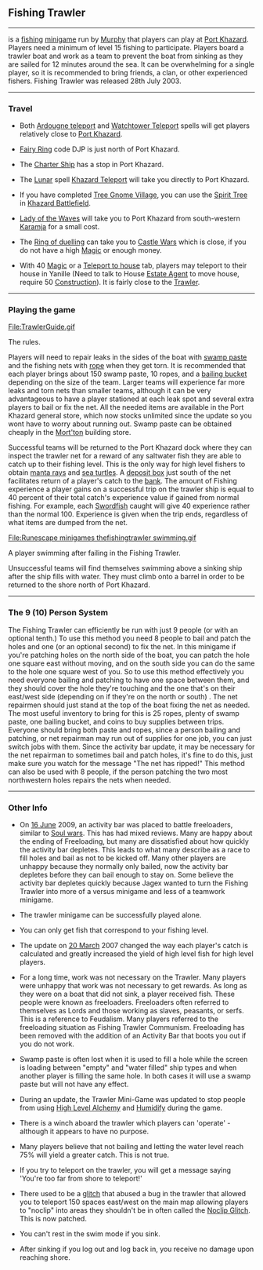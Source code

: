 ## **Fishing Trawler** 

***

is a [fishing](https://runescape.wiki/w/Fishing "Fishing") [minigame](https://runescape.wiki/w/Minigame "Minigame") run by [Murphy](https://runescape.wiki/w/Murphy "Murphy") that players can play at [Port Khazard](https://runescape.wiki/w/Port_Khazard "Port Khazard"). Players need a minimum of level 15 fishing to participate. Players board a trawler boat and work as a team to prevent the boat from sinking as they are sailed for 12 minutes around the sea. It can be overwhelming for a single player, so it is recommended to bring friends, a clan, or other experienced fishers. Fishing Trawler was released 28th July 2003.

***

### Travel

*   Both [Ardougne teleport](https://runescape.wiki/w/Ardougne_teleport "Ardougne teleport") and [Watchtower Teleport](https://runescape.wiki/w/Watchtower_Teleport "Watchtower Teleport") spells will get players relatively close to [Port Khazard](https://runescape.wiki/w/Port_Khazard "Port Khazard").

*   [Fairy Ring](https://runescape.wiki/w/Fairy_Ring "Fairy Ring") code DJP is just north of Port Khazard.

*   The [Charter Ship](https://runescape.wiki/w/Charter_Ship "Charter Ship") has a stop in Port Khazard.

*   The [Lunar](https://runescape.wiki/w/Lunar_Spells "Lunar Spells") spell [Khazard Teleport](https://runescape.wiki/w/Khazard_Teleport "Khazard Teleport") will take you directly to Port Khazard.

*   If you have completed [Tree Gnome Village](https://runescape.wiki/w/Tree_Gnome_Village "Tree Gnome Village"), you can use the [Spirit Tree](https://runescape.wiki/w/Spirit_Tree "Spirit Tree") in [Khazard Battlefield](https://runescape.wiki/w/Khazard_Battlefield "Khazard Battlefield").

*   [Lady of the Waves](https://runescape.wiki/w/Lady_of_the_Waves "Lady of the Waves") will take you to Port Khazard from south-western [Karamja](https://runescape.wiki/w/Karamja "Karamja") for a small cost.

*   The [Ring of duelling](https://runescape.wiki/w/Ring_of_duelling "Ring of duelling") can take you to [Castle Wars](https://runescape.wiki/w/Castle_Wars "Castle Wars") which is close, if you do not have a high [Magic](https://runescape.wiki/w/Magic "Magic") or enough money.

*   With 40 [Magic](https://runescape.wiki/w/Magic "Magic") or a [Teleport to house](https://runescape.wiki/w/Teleport_to_house "Teleport to house") tab, players may teleport to their house in Yanille (Need to talk to House [Estate Agent](https://runescape.wiki/w/Estate_Agent "Estate Agent") to move house, require 50 [Construction](https://runescape.wiki/w/Construction "Construction")). It is fairly close to the [Trawler](https://runescape.wiki/w/Trawler "Trawler").

***

### Playing the game

[File:TrawlerGuide.gif](https://runescape.wiki/w/Special:Upload?wpDestFile=TrawlerGuide.gif "File:TrawlerGuide.gif")

The rules.

Players will need to repair leaks in the sides of the boat with [swamp paste](https://runescape.wiki/w/Swamp_paste "Swamp paste") and the fishing nets with [rope](https://runescape.wiki/w/Rope "Rope") when they get torn. It is recommended that each player brings about 150 swamp paste, 10 ropes, and a [bailing bucket](https://runescape.wiki/w/Bailing_bucket "Bailing bucket") depending on the size of the team. Larger teams will experience far more leaks and torn nets than smaller teams, although it can be very advantageous to have a player stationed at each leak spot and several extra players to bail or fix the net. All the needed items are available in the Port Khazard general store, which now stocks unlimited since the update so you wont have to worry about running out. Swamp paste can be obtained cheaply in the [Mort'ton](https://runescape.wiki/w/Mort%27ton "Mort'ton") building store.

Successful teams will be returned to the Port Khazard dock where they can inspect the trawler net for a reward of any saltwater fish they are able to catch up to their fishing level. This is the only way for high level fishers to obtain [manta rays](https://runescape.wiki/w/Manta_ray "Manta ray") and [sea turtles](https://runescape.wiki/w/Sea_turtle "Sea turtle"). A [deposit box](https://runescape.wiki/w/Deposit_box "Deposit box") just south of the net facilitates return of a player's catch to the [bank](https://runescape.wiki/w/Bank "Bank"). The amount of Fishing experience a player gains on a successful trip on the trawler ship is equal to 40 percent of their total catch's experience value if gained from normal fishing. For example, each [Swordfish](https://runescape.wiki/w/Swordfish "Swordfish") caught will give 40 experience rather than the normal 100. Experience is given when the trip ends, regardless of what items are dumped from the net.

[File:Runescape minigames thefishingtrawler swimming.gif](https://runescape.wiki/w/Special:Upload?wpDestFile=Runescape_minigames_thefishingtrawler_swimming.gif "File:Runescape minigames thefishingtrawler swimming.gif")

A player swimming after failing in the Fishing Trawler.

Unsuccessful teams will find themselves swimming above a sinking ship after the ship fills with water. They must climb onto a barrel in order to be returned to the shore north of Port Khazard.

***

### The 9 (10) Person System

The Fishing Trawler can efficiently be run with just 9 people (or with an optional tenth.) To use this method you need 8 people to bail and patch the holes and one (or an optional second) to fix the net. In this minigame if you're patching holes on the north side of the boat, you can patch the hole one square east without moving, and on the south side you can do the same to the hole one square west of you. So to use this method effectively you need everyone bailing and patching to have one space between them, and they should cover the hole they're touching and the one that's on their east/west side (depending on if they're on the north or south) . The net repairmen should just stand at the top of the boat fixing the net as needed. The most useful inventory to bring for this is 25 ropes, plenty of swamp paste, one bailing bucket, and coins to buy supplies between trips. Everyone should bring both paste and ropes, since a person bailing and patching, or net repairman may run out of supplies for one job, you can just switch jobs with them. Since the activity bar update, it may be necessary for the net repairman to sometimes bail and patch holes, it's fine to do this, just make sure you watch for the message "The net has ripped!" This method can also be used with 8 people, if the person patching the two most northwestern holes repairs the nets when needed.

***

### Other Info

*   On [16 June](https://runescape.wiki/w/16_June "16 June") 2009, an activity bar was placed to battle freeloaders, similar to [Soul wars](https://runescape.wiki/w/Soul_wars "Soul wars"). This has had mixed reviews. Many are happy about the ending of Freeloading, but many are dissatisfied about how quickly the activity bar depletes. This leads to what many describe as a race to fill holes and bail as not to be kicked off. Many other players are unhappy because they normally only bailed, now the activity bar depletes before they can bail enough to stay on. Some believe the activity bar depletes quickly because Jagex wanted to turn the Fishing Trawler into more of a versus minigame and less of a teamwork minigame.

*   The trawler minigame can be successfully played alone.

*   You can only get fish that correspond to your fishing level.

*   The update on [20 March](https://runescape.wiki/w/20_March "20 March") 2007 changed the way each player's catch is calculated and greatly increased the yield of high level fish for high level players.

*   For a long time, work was not necessary on the Trawler. Many players were unhappy that work was not necessary to get rewards. As long as they were on a boat that did not sink, a player received fish. These people were known as freeloaders. Freeloaders often referred to themselves as Lords and those working as slaves, peasants, or serfs. This is a reference to Feudalism. Many players referred to the freeloading situation as Fishing Trawler Communism. Freeloading has been removed with the addition of an Activity Bar that boots you out if you do not work.

*   Swamp paste is often lost when it is used to fill a hole while the screen is loading between "empty" and "water filled" ship types and when another player is filling the same hole. In both cases it will use a swamp paste but will not have any effect.

*   During an update, the Trawler Mini-Game was updated to stop people from using [High Level Alchemy](https://runescape.wiki/w/High_Level_Alchemy "High Level Alchemy") and [Humidify](https://runescape.wiki/w/Humidify "Humidify") during the game.

*   There is a winch aboard the trawler which players can 'operate' - although it appears to have no purpose.

*   Many players believe that not bailing and letting the water level reach 75% will yield a greater catch. This is not true.

*   If you try to teleport on the trawler, you will get a message saying 'You're too far from shore to teleport!'

*   There used to be a [glitch](https://runescape.wiki/w/Glitch "Glitch") that abused a bug in the trawler that allowed you to teleport 150 spaces east/west on the main map allowing players to "noclip" into areas they shouldn't be in often called the [Noclip Glitch](https://runescape.wiki/w/Noclip_Glitch "Noclip Glitch"). This is now patched.

*   You can't rest in the swim mode if you sink.

*   After sinking if you log out and log back in, you receive no damage upon reaching shore.